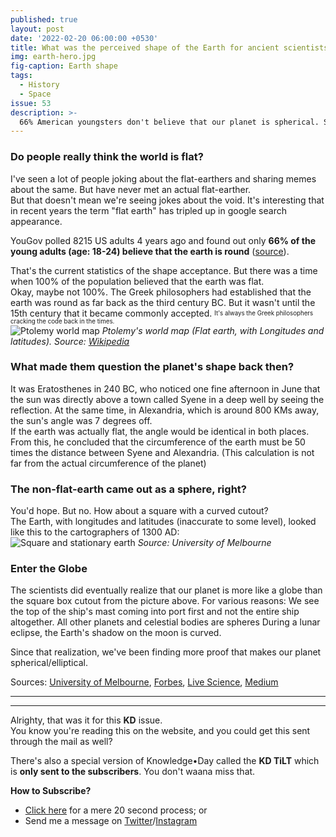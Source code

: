 ```yaml
---
published: true
layout: post
date: '2022-02-20 06:00:00 +0530'
title: What was the perceived shape of the Earth for ancient scientists?
img: earth-hero.jpg
fig-caption: Earth shape
tags:
  - History
  - Space
issue: 53
description: >-
  66% American youngsters don't believe that our planet is spherical. See what the scientists in the past believed.
---
```


### Do people really think the world is flat?
I've seen a lot of people joking about the flat-earthers and sharing memes about the same. But have never met an actual flat-earther.  
But that doesn't mean we're seeing jokes about the void. It's interesting that in recent years the term "flat earth" has tripled up in google search appearance.  

YouGov polled 8215 US adults 4 years ago and found out only **66% of the young adults (age: 18-24) believe that the earth is round** ([source](https://www.forbes.com/sites/trevornace/2018/04/04/only-two-thirds-of-american-millennials-believe-the-earth-is-round/?sh=1702cf727ec6)).  

That's the current statistics of the shape acceptance. But there was a time when 100% of the population believed that the earth was flat.  
Okay, maybe not 100%. The Greek philosophers had established that the earth was round as far back as the third century BC. But it wasn't until the 15th century that it became commonly accepted. <sub><sup>It's always the Greek philosophers cracking the code back in the times.</sup></sub>  
![Ptolemy world map](https://upload.wikimedia.org/wikipedia/commons/thumb/2/23/PtolemyWorldMap.jpg/1280px-PtolemyWorldMap.jpg)
_Ptolemy's world map (Flat earth, with Longitudes and latitudes). Source: [Wikipedia](https://en.wikipedia.org/wiki/Ptolemy%27s_world_map)_


### What made them question the planet's shape back then?
It was Eratosthenes in 240 BC, who noticed one fine afternoon in June that the sun was directly above a town called Syene in a deep well by seeing the reflection.
At the same time, in Alexandria, which is around 800 KMs away, the sun's angle was 7 degrees off.  
If the earth was actually flat, the angle would be identical in both places. From this, he concluded that the circumference of the earth must be 50 times the distance between Syene and Alexandria. (This calculation is not far from the actual circumference of the planet)  

### The non-flat-earth came out as a sphere, right?
You'd hope. But no. How about a square with a curved cutout?  
The Earth, with longitudes and latitudes (inaccurate to some level), looked like this to the cartographers of 1300 AD:  
![Square and stationary earth](https://res-2.cloudinary.com/the-university-of-melbourne/image/upload/s--vq5ybZtD--/c_limit,f_auto,q_75,w_892/v1/pursuit-uploads/1bd/6b8/5e3/1bd6b85e33347a30e5e2e59b9fcfbed99650d0d4001244213f912abd54af.jpg)
_Source: University of Melbourne_

### Enter the Globe
The scientists did eventually realize that our planet is more like a globe than the square box cutout from the picture above. For various reasons:
We see the top of the ship's mast coming into port first and not the entire ship altogether.
All other planets and celestial bodies are spheres
During a lunar eclipse, the Earth's shadow on the moon is curved.

Since that realization, we've been finding more proof that makes our planet spherical/elliptical.  

Sources: [University of Melbourne](https://pursuit.unimelb.edu.au/articles/why-do-some-people-believe-the-earth-is-flat), [Forbes](https://www.forbes.com/sites/trevornace/2018/04/04/only-two-thirds-of-american-millennials-believe-the-earth-is-round/?sh=1702cf727ec6), [Live Science](https://www.livescience.com/24310-flat-earth-belief.html), [Medium](https://medium.com/starts-with-a-bang/who-discovered-the-earth-is-round-67dfc013402a)  

------
------

Alrighty, that was it for this **KD** issue.   
You know you're reading this on the website, and you could get this sent through the mail as well?  

There's also a special version of Knowledge•Day called the **KD TiLT** which is **only sent to the subscribers**. You don't waana miss that.  

**How to Subscribe?**  
- [Click here](https://knowledgeday.in/signup/?utm_source=kdweb_issue52&utm_medium=blog_conclusion&utm_campaign=issue52) for a mere 20 second process; or  
- Send me a message on [Twitter](https://twitter.com/knowledgedaynl?utm_source=kdweb_issue52&utm_medium=blog_conclusion&utm_campaign=issue52)/[Instagram](http://instagram.com/knowledgedaynl?utm_source=kdweb_issue52&utm_medium=blog_conclusion&utm_campaign=issue52)  
